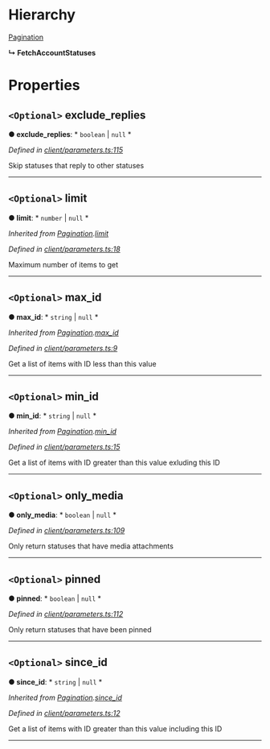 

# Hierarchy

 [Pagination](_client_parameters_.pagination.md)

**↳ FetchAccountStatuses**

# Properties

<a id="exclude_replies"></a>

## `<Optional>` exclude_replies

**● exclude_replies**: * `boolean` &#124; `null`
*

*Defined in [client/parameters.ts:115](https://github.com/lagunehq/core/blob/daa242c/src/client/parameters.ts#L115)*

Skip statuses that reply to other statuses

___
<a id="limit"></a>

## `<Optional>` limit

**● limit**: * `number` &#124; `null`
*

*Inherited from [Pagination](_client_parameters_.pagination.md).[limit](_client_parameters_.pagination.md#limit)*

*Defined in [client/parameters.ts:18](https://github.com/lagunehq/core/blob/daa242c/src/client/parameters.ts#L18)*

Maximum number of items to get

___
<a id="max_id"></a>

## `<Optional>` max_id

**● max_id**: * `string` &#124; `null`
*

*Inherited from [Pagination](_client_parameters_.pagination.md).[max_id](_client_parameters_.pagination.md#max_id)*

*Defined in [client/parameters.ts:9](https://github.com/lagunehq/core/blob/daa242c/src/client/parameters.ts#L9)*

Get a list of items with ID less than this value

___
<a id="min_id"></a>

## `<Optional>` min_id

**● min_id**: * `string` &#124; `null`
*

*Inherited from [Pagination](_client_parameters_.pagination.md).[min_id](_client_parameters_.pagination.md#min_id)*

*Defined in [client/parameters.ts:15](https://github.com/lagunehq/core/blob/daa242c/src/client/parameters.ts#L15)*

Get a list of items with ID greater than this value exluding this ID

___
<a id="only_media"></a>

## `<Optional>` only_media

**● only_media**: * `boolean` &#124; `null`
*

*Defined in [client/parameters.ts:109](https://github.com/lagunehq/core/blob/daa242c/src/client/parameters.ts#L109)*

Only return statuses that have media attachments

___
<a id="pinned"></a>

## `<Optional>` pinned

**● pinned**: * `boolean` &#124; `null`
*

*Defined in [client/parameters.ts:112](https://github.com/lagunehq/core/blob/daa242c/src/client/parameters.ts#L112)*

Only return statuses that have been pinned

___
<a id="since_id"></a>

## `<Optional>` since_id

**● since_id**: * `string` &#124; `null`
*

*Inherited from [Pagination](_client_parameters_.pagination.md).[since_id](_client_parameters_.pagination.md#since_id)*

*Defined in [client/parameters.ts:12](https://github.com/lagunehq/core/blob/daa242c/src/client/parameters.ts#L12)*

Get a list of items with ID greater than this value including this ID

___

